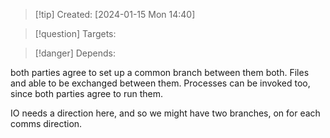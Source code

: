 
>[!tip] Created: [2024-01-15 Mon 14:40]

>[!question] Targets: 

>[!danger] Depends: 

both parties agree to set up a common branch between them both.
Files and able to be exchanged between them.
Processes can be invoked too, since both parties agree to run them.

IO needs a direction here, and so we might have two branches, on for each comms direction.